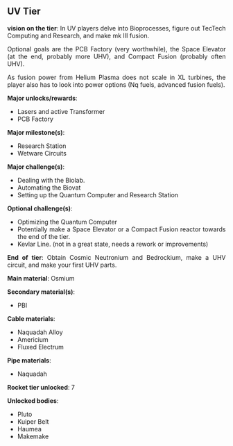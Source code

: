 ## UV Tier
<div align="justify">

**vision on the tier**:
In UV players delve into Bioprocesses, figure out TecTech Computing and Research, and make mk III fusion.

Optional goals are the PCB Factory (very worthwhile), the Space Elevator (at the end, probably more UHV), and Compact Fusion (probably often UHV).

As fusion power from Helium Plasma does not scale in XL turbines, the player also has to look into power options (Nq fuels, advanced fusion fuels).


**Major unlocks/rewards**:
- Lasers and active Transformer
- PCB Factory

**Major milestone(s)**:
- Research Station
- Wetware Circuits

**Major challenge(s)**:
- Dealing with the Biolab.
- Automating the Biovat
- Setting up the Quantum Computer and Research Station

**Optional challenge(s)**:
- Optimizing the Quantum Computer
- Potentially make a Space Elevator or a Compact Fusion reactor towards the end of the tier.
- Kevlar Line. (not in a great state, needs a rework or improvements)

**End of tier**: Obtain Cosmic Neutronium and Bedrockium, make a UHV circuit, and make your first UHV parts.

**Main material**: Osmium

**Secondary material(s)**:
- PBI

**Cable materials**:
- Naquadah Alloy
- Americium
- Fluxed Electrum

**Pipe materials**:
- Naquadah

**Rocket tier unlocked**: 7

**Unlocked bodies**:
- Pluto
- Kuiper Belt
- Haumea
- Makemake

</div>
